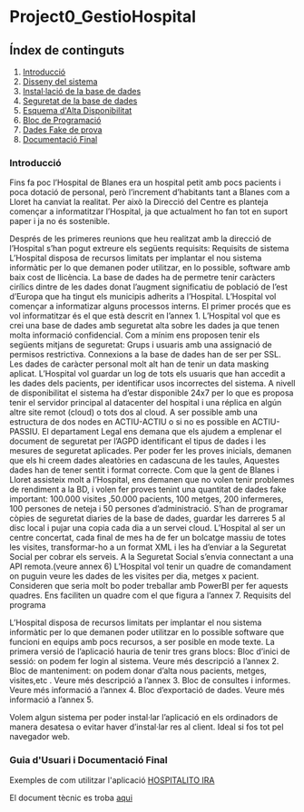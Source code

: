 # Project0_GestioHospital

## Índex de continguts
1. [Introducció](#introducció)
2. [Disseny del sistema](<DISSENY ER - RELACIONAL - SQL/README.md>)
3. [Instal·lació de la base de dades](<INSTAL·LACIÓ I CONFIGURACIÓ/installation.md>)
4. [Seguretat de la base de dades](<ESQUEMA DE SEGURETAT/README.md>)
5. [Esquema d'Alta Disponibilitat](<ESQUEMA ALTA DISPONIBILITAT/README.md>)
6. [Bloc de Programació](<BLOC DE PROGRAMACIÓ/README.md>)
7. [Dades Fake de prova](<DUMMY DATA/README.md>)
8. [Documentació Final](#Guia-d'Usuari-i-Documentació-Final)



### Introducció

Fins fa poc l’Hospital de Blanes era un hospital petit amb pocs pacients i poca dotació de personal, però l’increment d’habitants tant a Blanes com a Lloret ha canviat la realitat. Per això la Direcció del Centre es planteja començar a informatitzar l’Hospital, ja que actualment  ho fan tot en suport paper i ja no és sostenible.

Després de les primeres reunions que heu realitzat amb la direcció de l’Hospital s’han pogut extreure els següents requisits:
Requisits de sistema
L’Hospital disposa de recursos limitats per implantar el nou sistema informàtic per lo que demanen poder utilitzar, en lo possible, software amb baix cost de llicència.
La base de dades ha de permetre tenir caràcters cirílics dintre de les dades donat l’augment significatiu de població de l’est d’Europa que ha tingut els municipis adherits a l’Hospital.
L’Hospital vol començar a informatizar alguns processos interns. El primer procés que es vol informatitzar és el que està descrit en l’annex 1.
L’Hospital vol que es crei una base de dades amb seguretat alta sobre les dades ja que tenen molta informació confidencial. Com a mínim ens proposen tenir els següents mitjans de seguretat:
Grups i usuaris amb una assignació de permisos restrictiva.
Connexions a la base de dades han de ser per SSL.
Les dades de caràcter personal molt alt han de tenir un data masking aplicat.
L’Hospital vol guardar un log de tots els usuaris que han accedit a les dades dels pacients, per identificar usos incorrectes del sistema.
A nivell de disponibilitat el sistema ha d’estar disponible 24x7 per lo que es proposa tenir el servidor principal al datacenter del hospital i una réplica en algún altre site remot (cloud) o tots dos al cloud. A ser possible amb una estructura de dos nodes en ACTIU-ACTIU o si no es possible en ACTIU-PASSIU.
El departament Legal ens demana que els ajudem a emplenar el document de seguretat per l’AGPD identificant el tipus de dades i les mesures de seguretat aplicades.
Per poder fer les proves inicials, demanen que els hi creem dades aleatòries en cadascuna de les taules, Aquestes dades han de tener sentit i format correcte. Com que la gent de Blanes i Lloret assisteix molt a l’Hospital, ens demanen que no volen tenir problemes de rendiment a la BD, i volen fer  proves tenint una quantitat de dades fake important: 100.000  visites  ,50.000 pacients, 100 metges, 200 infermeres, 100 persones de neteja i 50 persones d’administració.
S’han de programar còpies de seguretat diaries de la base de dades, guardar les darreres 5 al disc local  i pujar una copia cada dia a un servei cloud.
L’Hospital al ser un centre concertat, cada final de mes ha de fer un bolcatge massiu de totes les visites, transformar-ho a un format XML i les ha d’enviar a la Seguretat Social per cobrar els serveis. A la Seguretat Social s’envia connectant a una API remota.(veure annex 6)
L’Hospital vol tenir un quadre de comandament on puguin veure les dades de les visites per dia, metges x pacient. Consideren que seria molt bo poder treballar amb PowerBI per fer aquests quadres. Ens faciliten un quadre com el que figura a l’annex 7.
Requisits del programa

L’Hospital disposa de recursos limitats per implantar el nou sistema informàtic per lo que demanen poder utilitzar en lo possible software que funcioni en equips amb pocs recursos, a ser posible en mode texte.
La primera versió de l’aplicació hauria de tenir tres grans blocs:
Bloc d’inici de sessió: on podem fer login al sistema. Veure més descripció a l’annex 2.
Bloc de manteniment: on podem donar d’alta nous pacients, metges, visites,etc . Veure més descripció a l’annex 3.
Bloc de consultes i informes. Veure més informació a l’annex 4.
Bloc d’exportació de dades. Veure més informació a l’annex 5.

Volem algun sistema per poder instal·lar l’aplicació en els ordinadors de manera desatesa o evitar haver d’instal·lar res al client. Ideal si fos tot pel navegador web.

### Guia d'Usuari i Documentació Final

Exemples de com utilitzar l'aplicació [HOSPITALITO IRA](<docs/Guia Usuari - Hospitalito IRA.pdf>)

El document tècnic es troba [aqui](README.md)
